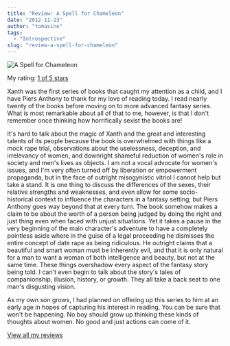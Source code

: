 ```yaml
---
title: "Review: A Spell for Chameleon"
date: "2012-11-23"
author: "tomasino"
tags:
  - "Introspective"
slug: "review-a-spell-for-chameleon"
---
```


![A Spell for Chameleon](https://d.gr-assets.com/books/1350835227m/76664.jpg)

My rating: [1 of 5 stars][]

Xanth was the first series of books that caught my attention as a child,
and I have Piers Anthony to thank for my love of reading today. I read
nearly twenty of the books before moving on to more advanced fantasy
series. What is most remarkable about all of that to me, however, is
that I don't remember once thinking how horrifically sexist the books
are!

It's hard to talk about the magic of Xanth and the great and interesting
talents of its people because the book is overwhelmed with things like a
mock rape trial, observations about the uselessness, deception, and
irrelevancy of women, and downright shameful reduction of women's role
in society and men's lives as objects. I am not a vocal advocate for
women's issues, and I'm very often turned off by liberation or
empowerment propaganda, but in the face of outright misogynistic vitriol
I cannot help but take a stand. It is one thing to discuss the
differences of the sexes, their relative strengths and weaknesses, and
even allow for some socio-historical context to influence the characters
in a fantasy setting; but Piers Anthony goes way beyond that at every
turn. The book somehow makes a claim to be about the worth of a person
being judged by doing the right and just thing even when faced with
unjust situations. Yet it takes a pause in the very beginning of the
main character's adventure to have a completely pointless aside where in
the guise of a legal proceeding he dismisses the entire concept of date
rape as being ridiculous. He outright claims that a beautiful and smart
woman must be inherently evil, and that it is only natural for a man to
want a woman of both intelligence and beauty, but not at the same time.
These things overshadow every aspect of the fantasy story being told. I
can't even begin to talk about the story's tales of companionship,
illusion, history, or growth. They all take a back seat to one man's
disgusting vision.

As my own son grows, I had planned on offering up this series to him at
an early age in hopes of capturing his interest in reading. You can be
sure that won't be happening. No boy should grow up thinking these kinds
of thoughts about women. No good and just actions can come of it.

[View all my reviews][1 of 5 stars]

  [1 of 5 stars]: https://www.goodreads.com/review/show/453690826
